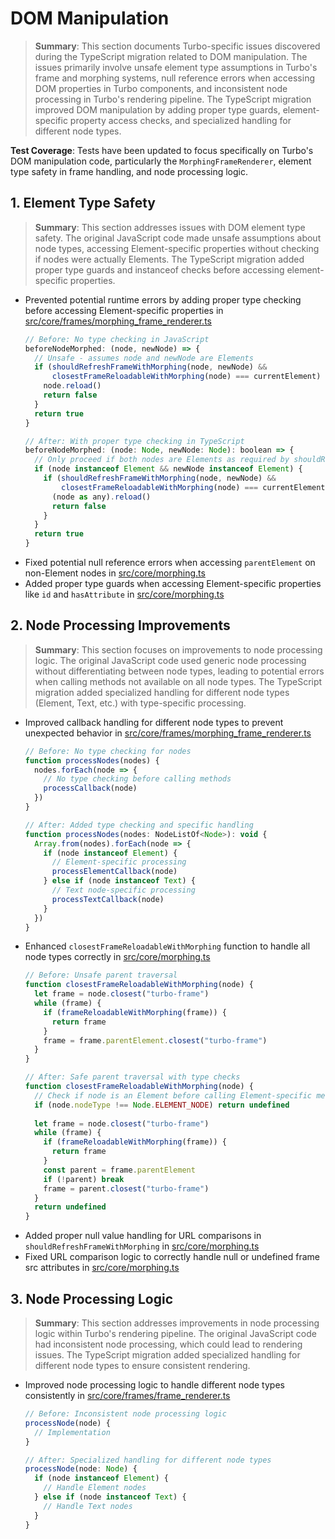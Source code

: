 # DOM Manipulation

> **Summary**: This section documents Turbo-specific issues discovered during the TypeScript migration related to DOM manipulation. The issues primarily involve unsafe element type assumptions in Turbo's frame and morphing systems, null reference errors when accessing DOM properties in Turbo components, and inconsistent node processing in Turbo's rendering pipeline. The TypeScript migration improved DOM manipulation by adding proper type guards, element-specific property access checks, and specialized handling for different node types.

**Test Coverage**: Tests have been updated to focus specifically on Turbo's DOM manipulation code, particularly the `MorphingFrameRenderer`, element type safety in frame handling, and node processing logic.

## 1. Element Type Safety 

> **Summary**: This section addresses issues with DOM element type safety. The original JavaScript code made unsafe assumptions about node types, accessing Element-specific properties without checking if nodes were actually Elements. The TypeScript migration added proper type guards and instanceof checks before accessing element-specific properties.
- Prevented potential runtime errors by adding proper type checking before accessing Element-specific properties in [src/core/frames/morphing_frame_renderer.ts](src/core/frames/morphing_frame_renderer.ts)
  ```javascript
  // Before: No type checking in JavaScript
  beforeNodeMorphed: (node, newNode) => {
    // Unsafe - assumes node and newNode are Elements
    if (shouldRefreshFrameWithMorphing(node, newNode) &&
        closestFrameReloadableWithMorphing(node) === currentElement) {
      node.reload()
      return false
    }
    return true
  }
  
  // After: With proper type checking in TypeScript
  beforeNodeMorphed: (node: Node, newNode: Node): boolean => {
    // Only proceed if both nodes are Elements as required by shouldRefreshFrameWithMorphing
    if (node instanceof Element && newNode instanceof Element) {
      if (shouldRefreshFrameWithMorphing(node, newNode) &&
          closestFrameReloadableWithMorphing(node) === currentElement) {
        (node as any).reload()
        return false
      }
    }
    return true
  }
  ```
- Fixed potential null reference errors when accessing `parentElement` on non-Element nodes in [src/core/morphing.ts](src/core/morphing.ts)
- Added proper type guards when accessing Element-specific properties like `id` and `hasAttribute` in [src/core/morphing.ts](src/core/morphing.ts)

## 2. Node Processing Improvements 

> **Summary**: This section focuses on improvements to node processing logic. The original JavaScript code used generic node processing without differentiating between node types, leading to potential errors when calling methods not available on all node types. The TypeScript migration added specialized handling for different node types (Element, Text, etc.) with type-specific processing.
- Improved callback handling for different node types to prevent unexpected behavior in [src/core/frames/morphing_frame_renderer.ts](src/core/frames/morphing_frame_renderer.ts)
  ```javascript
  // Before: No type checking for nodes
  function processNodes(nodes) {
    nodes.forEach(node => {
      // No type checking before calling methods
      processCallback(node)
    })
  }
  
  // After: Added type checking and specific handling
  function processNodes(nodes: NodeListOf<Node>): void {
    Array.from(nodes).forEach(node => {
      if (node instanceof Element) {
        // Element-specific processing
        processElementCallback(node)
      } else if (node instanceof Text) {
        // Text node-specific processing
        processTextCallback(node)
      }
    })
  }
  ```
- Enhanced `closestFrameReloadableWithMorphing` function to handle all node types correctly in [src/core/morphing.ts](src/core/morphing.ts)
  ```javascript
  // Before: Unsafe parent traversal
  function closestFrameReloadableWithMorphing(node) {
    let frame = node.closest("turbo-frame")
    while (frame) {
      if (frameReloadableWithMorphing(frame)) {
        return frame
      }
      frame = frame.parentElement.closest("turbo-frame")
    }
  }
  
  // After: Safe parent traversal with type checks
  function closestFrameReloadableWithMorphing(node) {
    // Check if node is an Element before calling Element-specific methods
    if (node.nodeType !== Node.ELEMENT_NODE) return undefined
    
    let frame = node.closest("turbo-frame")
    while (frame) {
      if (frameReloadableWithMorphing(frame)) {
        return frame
      }
      const parent = frame.parentElement
      if (!parent) break
      frame = parent.closest("turbo-frame")
    }
    return undefined
  }
  ```
- Added proper null value handling for URL comparisons in `shouldRefreshFrameWithMorphing` in [src/core/morphing.ts](src/core/morphing.ts)
- Fixed URL comparison logic to correctly handle null or undefined frame src attributes in [src/core/morphing.ts](src/core/morphing.ts)

## 3. Node Processing Logic

> **Summary**: This section addresses improvements in node processing logic within Turbo's rendering pipeline. The original JavaScript code had inconsistent node processing, which could lead to rendering issues. The TypeScript migration added specialized handling for different node types to ensure consistent rendering.

- Improved node processing logic to handle different node types consistently in [src/core/frames/frame_renderer.ts](src/core/frames/frame_renderer.ts)
  ```javascript
  // Before: Inconsistent node processing logic
  processNode(node) {
    // Implementation
  }
  
  // After: Specialized handling for different node types
  processNode(node: Node) {
    if (node instanceof Element) {
      // Handle Element nodes
    } else if (node instanceof Text) {
      // Handle Text nodes
    }
  }
  ```
